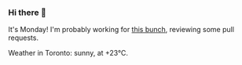 ### Hi there :wave:

It's Monday! I'm probably working for [this bunch](https://github.com/kohofinancial), reviewing some pull requests.

Weather in Toronto: sunny, at +23°C.
